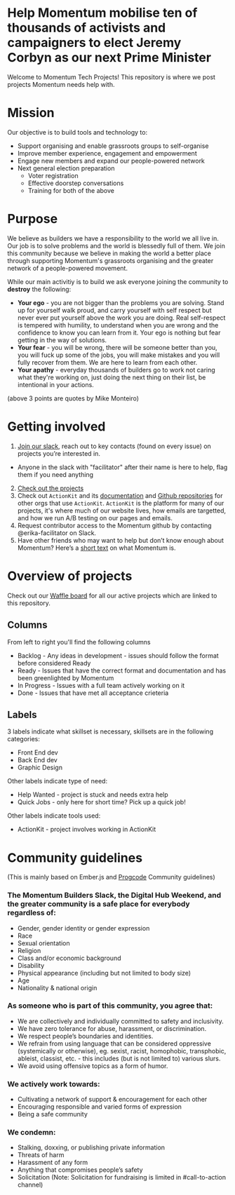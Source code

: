 # Help Momentum mobilise ten of thousands of activists and campaigners to elect Jeremy Corbyn as our next Prime Minister
Welcome to Momentum Tech Projects! This repository is where we post projects Momentum needs help with.

# Mission
Our objective is to build tools and technology to:
- Support organising and enable grassroots groups to self-organise
- Improve member experience, engagement and empowerment 
- Engage new members and expand our people-powered network
- Next general election preparation 
  - Voter registration 
  - Effective doorstep conversations
  - Training for both of the above
 
# Purpose
We believe as builders we have a responsibility to the world we all live in. Our job is to solve problems and the world is blessedly full of them. We join this community because we believe in making the world a better place through supporting Momentum's grassroots organising and the greater network of a people-powered movement.

While our main activitiy is to build we ask everyone joining the community to **destroy** the following:
- **Your ego** - you are not bigger than the problems you are solving. Stand up for yourself walk proud, and carry yourself with self respect but never ever put yourself above the work you are doing. Real self-respect is tempered with humility, to understand when you are wrong and the confidence to know you can learn from it. Your ego is nothing but fear getting in the way of solutions.
- **Your fear** - you will be wrong, there will be someone better than you, you will fuck up some of the jobs, you will make mistakes and you will fully recover from them. We are here to learn from each other. 
- **Your apathy** - everyday thousands of builders go to work not caring what they're working on, just doing the next thing on their list, be intentional in your actions.

(above 3 points are quotes by Mike Monteiro)
  
# Getting involved
1. [Join our slack](https://airtable.com/shr3hv8nJBYerUHhC), reach out to key contacts (found on every issue) on projects you’re interested in. 
- Anyone in the slack with "facilitator" after their name is here to help, flag them if you need anything
2. [Check out the projects](#overview-of-projects)
3. Check out `ActionKit` and its [documentation](https://roboticdogs.actionkit.com/docs/manual/guide/index.html) and [Github repositories](https://github.com/search?p=2&q=actionkit&type=Repositories) for other orgs that use `ActionKit`. `ActionKit` is the platform for many of our projects, it's where much of our website lives, how emails are targetted, and how we run A/B testing on our pages and emails. 
4. Request contributor access to the Momentum github by contacting @erika-facilitator on Slack.
5. Have other friends who may want to help but don’t know enough about Momentum? Here’s a [short text](https://docs.google.com/document/d/140L51BhgVIwrDvsQM982Sj4v3fpfVqp2T8lyWJELPnE/edit?usp=sharing) on what Momentum is.

# Overview of projects
Check out our [Waffle board](https://waffle.io/PeoplesMomentum/projects) for all our active projects which are linked to this repository. 

## Columns
From left to right you'll find the following columns
- Backlog - Any ideas in development - issues should follow the format before considered Ready
- Ready - Issues that have the correct format and documentation and has been greenlighted by Momentum
- In Progress - Issues with a full team actively working on it
- Done - Issues that have met all acceptance crieteria

## Labels
3 labels indicate what skillset is necessary, skillsets are in the following categories:
- Front End dev
- Back End dev
- Graphic Design

Other labels indicate type of need:
- Help Wanted - project is stuck and needs extra help
- Quick Jobs - only here for short time? Pick up a quick job!

Other labels indicate tools used:
- ActionKit - project involves working in ActionKit

# Community guidelines
(This is mainly based on Ember.js and [Progcode](https://www.progcode.org/) Community guidelines)

### The Momentum Builders Slack, the Digital Hub Weekend, and the greater community is a safe place for everybody regardless of:
- Gender, gender identity or gender expression
- Race
- Sexual orientation
- Religion
- Class and/or economic background
- Disability
- Physical appearance (including but not limited to body size)
- Age
- Nationality & national origin

### As someone who is part of this community, you agree that:
- We are collectively and individually committed to safety and inclusivity.
- We have zero tolerance for abuse, harassment, or discrimination.
- We respect people’s boundaries and identities.
- We refrain from using language that can be considered oppressive (systemically or otherwise), eg. sexist, racist, homophobic, transphobic, ableist, classist, etc. - this includes (but is not limited to) various slurs.
- We avoid using offensive topics as a form of humor.

### We actively work towards:
- Cultivating a network of support & encouragement for each other
- Encouraging responsible and varied forms of expression
- Being a safe community

### We condemn:
- Stalking, doxxing, or publishing private information
- Threats of harm
- Harassment of any form
- Anything that compromises people’s safety
- Solicitation (Note: Solicitation for fundraising is limited in #call-to-action channel)
